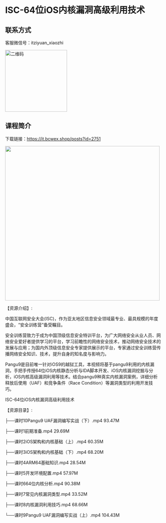 # ISC-64位iOS内核漏洞高级利用技术

## 联系方式

客服微信号：itziyuan_xiaozhi

<img src="https://ziyuanyun.oss-cn-guangzhou.aliyuncs.com/common/20240614073449/666b82192834a.jpg" width="200" height="200" alt="二维码">

## 课程简介

下载链接：https://it.bcwex.shop/posts?id=2751

<img src="https://ziyuanyun.oss-cn-guangzhou.aliyuncs.com/yun/20240515184257/664491b1e08f6.jpg" width="500" alt="">

  【资源介绍】:

 中国互联网安全大会(ISC)，作为亚太地区信息安全领域最专业、最具规模的年度盛会，“安全训练营”备受瞩目。

 安全训练营致力于成为中国顶级信息安全特训平台，为广大网络安全从业人员、网络安全爱好者提供学习的平台，学习前瞻性的网络安全技术，推动网络安全技术的发展与应用；为国内外顶级信息安全专家提供展示的平台，专家通过安全训练营传播网络安全知识、技术，提升自身的知名度与影响力。

 Pangu9是目前唯一针对iOS9的越狱工具，本视频将基于pangu9利用的内核漏洞，手把手传授64位iOS内核静态分析与IDA脚本开发、iOS内核漏洞挖掘与分析，iOS内核高级漏洞利用等技术。结合pangu9种真实内核漏洞案例，详细分析释放后使用（UAF）和竞争条件（Race Condition）等漏洞类型的利用开发技巧。

 ISC-64位iOS内核漏洞高级利用技术



 【资源目录】:

 ├──课时10Pangu9 UAF漏洞编写实战（下）.mp4 93.47M

 ├──课时1前期准备.mp4 29.69M

 ├──课时2iOS架构和内核基础（上）.mp4 60.35M

 ├──课时3iOS架构和内核基础（下）.mp4 68.20M

 ├──课时4ARM64基础知识.mp4 28.54M

 ├──课时5开发环境配置.mp4 57.97M

 ├──课时664位内核分析.mp4 90.38M

 ├──课时7常见内核漏洞类型.mp4 33.52M

 ├──课时8内核漏洞利用技巧.mp4 68.66M

 └──课时9Pangu9 UAF漏洞编写实战（上）.mp4 104.43M

  